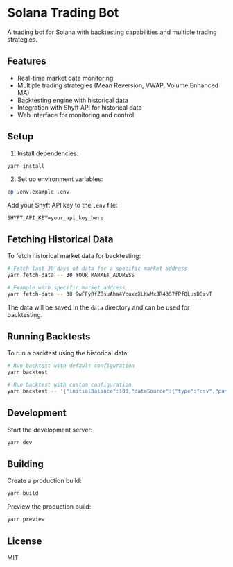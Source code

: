 # Solana Trading Bot

A trading bot for Solana with backtesting capabilities and multiple trading strategies.

## Features

- Real-time market data monitoring
- Multiple trading strategies (Mean Reversion, VWAP, Volume Enhanced MA)
- Backtesting engine with historical data
- Integration with Shyft API for historical data
- Web interface for monitoring and control

## Setup

1. Install dependencies:
```bash
yarn install
```

2. Set up environment variables:
```bash
cp .env.example .env
```

Add your Shyft API key to the `.env` file:
```
SHYFT_API_KEY=your_api_key_here
```

## Fetching Historical Data

To fetch historical market data for backtesting:

```bash
# Fetch last 30 days of data for a specific market address
yarn fetch-data -- 30 YOUR_MARKET_ADDRESS

# Example with specific market address
yarn fetch-data -- 30 9wFFyRfZBsuAha4YcuxcXLKwMxJR43S7fPfQLusDBzvT
```

The data will be saved in the `data` directory and can be used for backtesting.

## Running Backtests

To run a backtest using the historical data:

```bash
# Run backtest with default configuration
yarn backtest

# Run backtest with custom configuration
yarn backtest -- '{"initialBalance":100,"dataSource":{"type":"csv","path":"data/solana_historical_30d.csv"}}'
```

## Development

Start the development server:

```bash
yarn dev
```

## Building

Create a production build:

```bash
yarn build
```

Preview the production build:

```bash
yarn preview
```

## License

MIT
